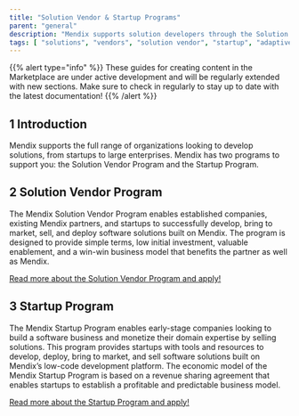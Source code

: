 ```yaml
---
title: "Solution Vendor & Startup Programs"
parent: "general"
description: "Mendix supports solution developers through the Solution Vendor and Startup Programs"
tags: [ "solutions", "vendors", "solution vendor", "startup", "adaptive solutions", "prescriptive solutions" ]
---
```


{{% alert type="info" %}}
These guides for creating content in the Marketplace are under active development and will be regularly extended with new sections. Make sure to check in regularly to stay up to date with the latest documentation!
{{% /alert %}}

## 1 Introduction

Mendix supports the full range of organizations looking to develop solutions, from startups to large enterprises. Mendix has two programs to support you: the Solution Vendor Program and the Startup Program.

## 2 Solution Vendor Program

The Mendix Solution Vendor Program enables established companies, existing Mendix partners, and startups to successfully develop, bring to market, sell, and deploy software solutions built on Mendix. The program is designed to provide simple terms, low initial investment, valuable enablement, and a win-win business model that benefits the partner as well as Mendix.

[Read more about the Solution Vendor Program and apply!](https://www.mendix.com/marketplace-vendor-program/solutions/)

## 3 Startup Program

The Mendix Startup Program enables early-stage companies looking to build a software business and monetize their domain expertise by selling solutions. This program provides startups with tools and resources to develop, deploy, bring to market, and sell software solutions built on Mendix’s low-code development platform. The economic model of the Mendix Startup Program is based on a revenue sharing agreement that enables startups to establish a profitable and predictable business model.

[Read more about the Startup Program and apply!](https://www.mendix.com/startup-program/)
